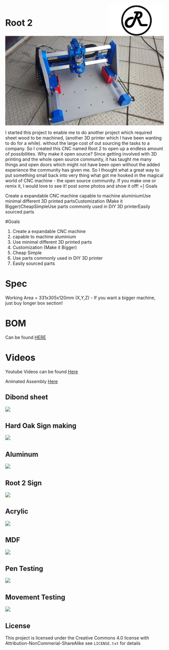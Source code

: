 <img align="right" width=175 src="https://github.com/RootCNC/Root-2-CNC/blob/master/Media/R_Logo.png" />

# Root 2 

<img align="center" width=600 src="https://raw.githubusercontent.com/RootCNC/Root-2-CNC/master/Media/Docs/Build-Images/ex_20151018_134318.jpg" />

I started this project to enable me to do another project which required sheet wood to be machined, (another 3D printer which I have been wanting to do for a while). without the large cost of out sourcing the tasks to a company. So I created this CNC named Root 2 to open up a endless amount of possibilities.
Why make it open source? Since getting involved with 3D printing and the whole open source community, it has taught me many things and open doors which might not have been open without the added experience the community has given me. So I thought what a great way to put something small back into very thing what got me hooked in the magical world of CNC machine - the open source community.
If you make one or remix it, I would love to see it! post some photos and show it off! =]
Goals

Create a expandable CNC machine capable to machine aluminiumUse minimal different 3D printed partsCustomization (Make it Bigger)CheapSimpleUse parts commonly used in DIY 3D printerEasily sourced parts

#Goals

 1. Create a expandable CNC machine 
 2. capable to machine aluminium
 3. Use minimal different 3D printed parts 
 4. Customization (Make it Bigger)
 5. Cheap Simple 
 6. Use parts commonly used in DIY 3D printer
 7. Easily sourced parts
 
# Spec

Working Area = 331x305x120mm (X,Y,Z) - If you want a bigger machine, just buy longer box section!

# BOM

Can be found [HERE](https://github.com/RootCNC/Root-2-CNC/blob/master/Docs/BOM.md)

# Videos
Youtube Videos can be found  [Here](https://www.youtube.com/sailorpete12)

Animated Assembly [Here](https://www.youtube.com/watch?v=ruxc2kX1mUY&list=PL5hghy18PulU0-F_gzihovUwgWx6q6PMu&ab_channel=Sailorpete)
## Dibond sheet
[![](http://img.youtube.com/vi/g2_bGaUY4f0/0.jpg)](http://www.youtube.com/watch?v=g2_bGaUY4f0 "")
## Hard Oak Sign making
[![](http://img.youtube.com/vi/TYWPhoFjMDA/0.jpg)](http://www.youtube.com/watch?v=TYWPhoFjMDA "")
## Aluminum
[![](http://img.youtube.com/vi/S1ygUxeEE4I/0.jpg)](http://www.youtube.com/watch?v=S1ygUxeEE4I "")
## Root 2 Sign
[![](http://img.youtube.com/vi/rYxTZAJLHNU/0.jpg)](http://www.youtube.com/watch?v=rYxTZAJLHNU "")
## Acrylic
[![](http://img.youtube.com/vi/3Kr6_sbjg4U/0.jpg)](http://www.youtube.com/watch?v=3Kr6_sbjg4U "")
## MDF
[![](http://img.youtube.com/vi/sJx-P0i7J8o/0.jpg)](http://www.youtube.com/watch?v=sJx-P0i7J8o "")
## Pen Testing
[![](http://img.youtube.com/vi/YvVPL7FzFdo/0.jpg)](http://www.youtube.com/watch?v=YvVPL7FzFdo "")
## Movement Testing
[![](http://img.youtube.com/vi/Uq5E_fRXPA0/0.jpg)](http://www.youtube.com/watch?v=Uq5E_fRXPA0 "")

## License

This project is licensed under the Creative Commons 4.0 license with 
Attribution-NonCommerial-ShareAlike see `LICENSE.txt` for details




